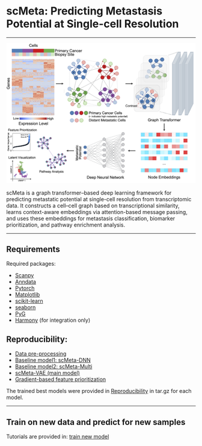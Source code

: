 # scMeta: Predicting Metastasis Potential at Single-cell Resolution

***

![scMeta Overview](./scMeta.png)

scMeta is a graph transformer–based deep learning framework for predicting metastatic potential at single-cell resolution from transcriptomic data. It constructs a cell–cell graph based on transcriptional similarity, learns context-aware embeddings via attention-based message passing, and uses these embeddings for metastasis classification, biomarker prioritization, and pathway enrichment analysis.

*** 
## Requirements 
Required packages:
- [Scanpy](https://scanpy.readthedocs.io/en/stable/)
- [Anndata](https://anndata.readthedocs.io/en/latest/)
- [Pytorch](https://pytorch.org/)
- [Matplotlib](https://matplotlib.org/stable/)
- [scikit-learn](https://scikit-learn.org/stable/)
- [seaborn](https://seaborn.pydata.org/index.html)
- [PyG](https://pytorch-geometric.readthedocs.io/en/latest/index.html)
- [Harmony](https://github.com/lilab-bcb/harmony-pytorch) (for integration only)


## Reproducibility:

- [Data pre-processing](https://github.com/loooooooopi/scMeta/tree/master/Pre-processing)
- [Baseline model1: scMeta-DNN](https://github.com/loooooooopi/scMeta/tree/master/Pre-processing)
- [Baseline model2: scMeta-Multi](https://github.com/loooooooopi/scMeta/blob/main/Reproducibility/Baseline2%20scMeta-Multi.ipynb)
- [scMeta-VAE (main model)](https://github.com/loooooooopi/scMeta/blob/main/Reproducibility/scMeta-VAE.ipynb)
- [Gradient-based feature prioritization](https://github.com/loooooooopi/scMeta/blob/main/Reproducibility/Gradient-based%20feature%20selection%20and%20pathway%20analysis.ipynb)

The trained best models were provided in [Reproducibility](https://github.com/loooooooopi/scMeta/blob/main/Reproducibility/) in tar.gz for each model.

***

## Train on new data and predict for new samples

Tutorials are provided in: [train new model](https://github.com/loooooooopi/scMeta/blob/main/train_new_data.ipynb)